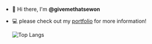 - 👋 Hi there, I'm **@givemethatsewon**
- 💻 please check out my [portfolio](https://givemethatsewon.notion.site/Portfolio-2b9e340e7dca48a48c36d28f14c7df5e?pvs=74) for more information!

  ![Top Langs](https://github-readme-stats.vercel.app/api/top-langs/?username=givemethatsewon&layout=compact)

